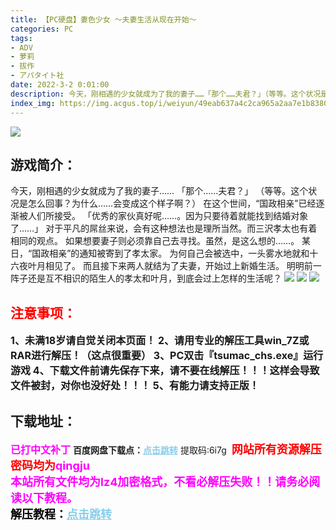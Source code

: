 ```yaml
---
title: 【PC硬盘】妻色少女 ～夫妻生活从现在开始～
categories: PC
tags:
- ADV
- 萝莉
- 拔作
- アパタイト社
date: 2022-3-2 0:01:00
description: 今天，刚相遇的少女就成为了我的妻子……「那个……夫君？」（等等。这个状况是怎么回事？为什么……会变成这个样子啊？）在这个世间，“国政相亲”已经逐渐被人们所接受。
index_img: https://img.acgus.top/i/weiyun/49eab637a4c2ca965a2aa7e1b8380ea2414466fb88393712e2920e1dade831d28cafdbbae58efae78339a5f0d96ed75b.webp
---
```

![](https://img.acgus.top/i/weiyun/49eab637a4c2ca965a2aa7e1b8380ea2414466fb88393712e2920e1dade831d28cafdbbae58efae78339a5f0d96ed75b.webp)
## 游戏简介：
今天，刚相遇的少女就成为了我的妻子……
「那个……夫君？」
（等等。这个状况是怎么回事？为什么……会变成这个样子啊？）
在这个世间，“国政相亲”已经逐渐被人们所接受。
「优秀的家伙真好呢……。因为只要待着就能找到结婚对象了……」
对于平凡的屌丝来说，会有这种想法也是理所当然。而三沢孝太也有着相同的观点。
如果想要妻子则必须靠自己去寻找。虽然，是这么想的……。
某日，“国政相亲”的通知被寄到了孝太家。
为何自己会被选中，一头雾水地就和十六夜叶月相见了。
而且接下来两人就结为了夫妻，开始过上新婚生活。
明明前一阵子还是互不相识的陌生人的孝太和叶月，到底会过上怎样的生活呢？
![](https://img.acgus.top/i/weiyun/660e345f301ac223f06eb30ff8d5f3fbfb37c05044408e3d3d80ba656b3b29bb4003f2805c9360144e7322b80e0f4727.webp)
![](https://img.acgus.top/i/weiyun/caf4d2e65831eade58e3751b4f0bbe8b324e23b151cde9b5aeefbad1ef4a1f5b2e533938180bfb9aec17185417b88d98.webp)
![](https://img.acgus.top/i/weiyun/97e780da5f612328b95328ed3b76759300a753c653d88c0ea2351278541232d855c24a7165aa8d3325a67b3e0c0637f6.webp)




## <font color=#FF0000 >注意事项：</font>
<font size=3><b>1、未满18岁请自觉关闭本页面！
2、请用专业的解压工具win_7Z或RAR进行解压！（这点很重要）
3、PC双击『tsumac_chs.exe』运行游戏
4、下载文件前请先保存下来，请不要在线解压！！！这样会导致文件被封，对你也没好处！！！
5、有能力请支持正版！</b></font>

## 下载地址：
<font color=#FF00FF size=3><b>已打中文补丁</b></font>
<b>百度网盘下载点：</b><a href="https://pan.baidu.com/s/1jYpw5gdeWAo3fVwsWOVk8g?pwd=6i7g" style="color: #87CEEB;"><b>点击跳转</b></a> 提取码:6i7g
<a style="padding: 0" href="https://post.qingju.org/AD/"><img style="max-width:100%" src="https://img.acgus.top/i/2024/07/478f689b8021d8d499ab43d21acf137a.gif" alt=""></a>
<b><font color=#FF0000 size=4>网站所有资源解压密码均为</b></font><b><font color=#FF00FF size=4>qingju</font><font color=#FF0000 ></font></b><br><b><font color=#FF00FF size=4>本站所有文件均为lz4加密格式，不看必解压失败！！请务必阅读以下教程。</b></font><br><b><font color=#000 size=4>解压教程：</b><a href="https://post.qingju.org/tutorial/000/" style="color: #87CEEB;"><b>点击跳转</b></a>